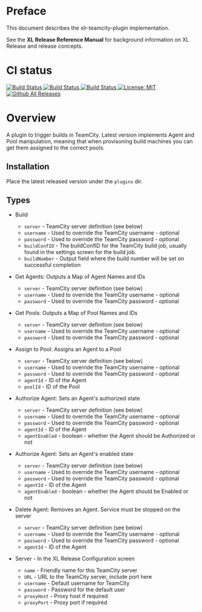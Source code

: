# Preface #

This document describes the xlr-teamcity-plugin implementation.

See the **XL Release Reference Manual** for background information on XL Release and release concepts.

# CI status #

[![Build Status][xlr-teamcity-plugin-travis-image] ][xlr-teamcity-plugin-travis-url]
[![Build Status][xlr-teamcity-plugin-codacy-image] ][xlr-teamcity-plugin-codacy-url]
[![Build Status][xlr-teamcity-plugin-code-climate-image] ][xlr-teamcity-plugin-code-climate-url]
[![License: MIT][xlr-teamcity-plugin-license-image] ][xlr-teamcity-plugin-license-url]
[![Github All Releases][xlr-teamcity-plugin-downloads-image] ]()



[xlr-teamcity-plugin-travis-image]: https://travis-ci.org/xebialabs-community/xlr-teamcity-plugin.svg?branch=master
[xlr-teamcity-plugin-travis-url]: https://travis-ci.org/xebialabs-community/xlr-teamcity-plugin
[xlr-teamcity-plugin-codacy-image]: https://api.codacy.com/project/badge/Grade/b78313b1eb1b4b058dc4512b4d48c26f
[xlr-teamcity-plugin-codacy-url]: https://www.codacy.com/app/rvanstone/xlr-teamcity-plugin
[xlr-teamcity-plugin-code-climate-image]: https://codeclimate.com/github/xebialabs-community/xlr-teamcity-plugin/badges/gpa.svg
[xlr-teamcity-plugin-code-climate-url]: https://codeclimate.com/github/xebialabs-community/xlr-teamcity-plugin
[xlr-teamcity-plugin-license-image]: https://img.shields.io/badge/License-MIT-yellow.svg
[xlr-teamcity-plugin-license-url]: https://opensource.org/licenses/MIT
[xlr-teamcity-plugin-downloads-image]: https://img.shields.io/github/downloads/xebialabs-community/xlr-teamcity-plugin/total.svg


# Overview #

A plugin to trigger builds in TeamCity. Latest version implements Agent and Pool manipulation, meaning that when provisoning build machines you can get them assigned to the correct pools.

## Installation ##

Place the latest released version under the `plugins` dir.

## Types ##

+ Build 
  * `server` - TeamCity server definition (see below)
  * `username` - Used to override the TeamCity username - optional 
  * `password` - Used to override the TeamCity password - optional
  * `buildConfID` - The buildConfID for the TeamCity build job, usually found in the settings screen for the build job.
  * `buildNumber` - Output field where the build number will be set on successful completion

+ Get Agents: 
  Outputs a Map of Agent Names and IDs
  * `server` - TeamCity server definition (see below)
  * `username` - Used to override the TeamCity username - optional 
  * `password` - Used to override the TeamCity password - optional
  
+ Get Pools: 
  Outputs a Map of Pool Names and IDs
  * `server` - TeamCity server definition (see below)
  * `username` - Used to override the TeamCity username - optional 
  * `password` - Used to override the TeamCity password - optional
  
+ Assign to Pool: 
  Assigns an Agent to a Pool

  * `server` - TeamCity server definition (see below)
  * `username` - Used to override the TeamCity username - optional 
  * `password` - Used to override the TeamCity password - optional
  * `agentId` - ID of the Agent
  * `poolId` - ID of the Pool
  
+ Authorize Agent: 
  Sets an Agent's authorized state
  * `server` - TeamCity server definition (see below)
  * `username` - Used to override the TeamCity username - optional 
  * `password` - Used to override the TeamCity password - optional
  * `agentId` - ID of the Agent
  * `agentEnabled` - boolean - whether the Agent should be Authorized or not

+ Authorize Agent:
  Sets an Agent's enabled state
  * `server` - TeamCity server definition (see below)
  * `username` - Used to override the TeamCity username - optional 
  * `password` - Used to override the TeamCity password - optional
  * `agentId` - ID of the Agent
  * `agentEnabled` - boolean - whether the Agent should be Enabled or not

+ Delete Agent:
  Removes an Agent. Service must be stopped on the server
  * `server` - TeamCity server definition (see below)
  * `username` - Used to override the TeamCity username - optional 
  * `password` - Used to override the TeamCity password - optional
  * `agentId` - ID of the Agent
  
+ Server - In the XL Release Configuration screen
  * `name` - Friendly name for this TeamCity server
  * `URL` - URL to the TeamCity server, include port here
  * `username` - Default username for TeamCity
  * `password` - Password for the default user
  * `proxyHost` - Proxy host if required
  * `proxyPort` - Proxy port if required
